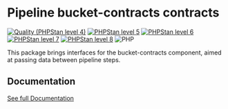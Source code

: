 Pipeline bucket-contracts contracts
===

[![Quality (PHPStan level 4)](https://github.com/php-etl/bucket-contracts/actions/workflows/quality.yaml/badge.svg)](https://github.com/php-etl/bucket-contracts/actions/workflows/quality.yaml)
[![PHPStan level 5](https://github.com/php-etl/bucket-contracts/actions/workflows/phpstan-5.yaml/badge.svg)](https://github.com/php-etl/bucket-contracts/actions/workflows/phpstan-5.yaml)
[![PHPStan level 6](https://github.com/php-etl/bucket-contracts/actions/workflows/phpstan-6.yaml/badge.svg)](https://github.com/php-etl/bucket-contracts/actions/workflows/phpstan-6.yaml)
[![PHPStan level 7](https://github.com/php-etl/bucket-contracts/actions/workflows/phpstan-7.yaml/badge.svg)](https://github.com/php-etl/bucket-contracts/actions/workflows/phpstan-7.yaml)
[![PHPStan level 8](https://github.com/php-etl/bucket-contracts/actions/workflows/phpstan-8.yaml/badge.svg)](https://github.com/php-etl/bucket-contracts/actions/workflows/phpstan-8.yaml)
![PHP](https://img.shields.io/packagist/php-v/php-etl/bucket-contracts)

This package brings interfaces for the bucket-contracts component, aimed at passing data between pipeline steps.

Documentation
---

[See full Documentation](https://php-etl.github.io/documentation)

